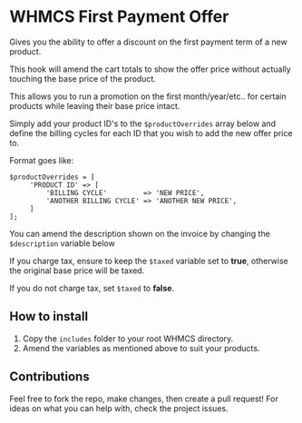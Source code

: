 # WHMCS First Payment Offer

Gives you the ability to offer a discount on the first payment term of a new product. 

This hook will amend the cart totals to show the offer price without actually touching the
base price of the product.

This allows you to run a promotion on the first month/year/etc.. for certain products while 
leaving their base price intact.

Simply add your product ID's to the ```$productOverrides``` array below and define the billing cycles
for each ID that you wish to add the new offer price to.

Format goes like:

```
$productOverrides = [
     'PRODUCT ID' => [
         'BILLING CYCLE'         => 'NEW PRICE',
         'ANOTHER BILLING CYCLE' => 'ANOTHER NEW PRICE',
     ]
];
```

You can amend the description shown on the invoice by changing the ```$description``` variable below

If you charge tax, ensure to keep the ```$taxed``` variable set to **true**, otherwise the original base price will be taxed.

If you do not charge tax, set ```$taxed``` to **false**.



## How to install

1. Copy the ```includes``` folder to your root WHMCS directory.
2. Amend the variables as mentioned above to suit your products.

## Contributions

Feel free to fork the repo, make changes, then create a pull request! For ideas on what you can help with, check the project issues.